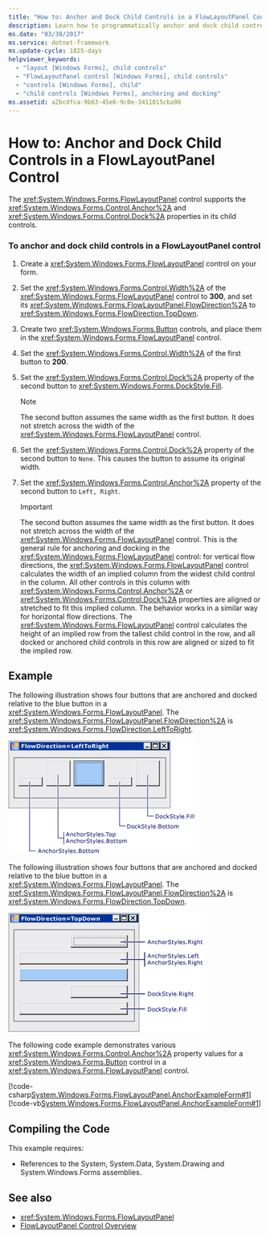 ```yaml
---
title: "How to: Anchor and Dock Child Controls in a FlowLayoutPanel Control"
description: Learn how to programmatically anchor and dock child controls in a Windows Forms FlowLayoutPanel control.
ms.date: "03/30/2017"
ms.service: dotnet-framework
ms.update-cycle: 1825-days
helpviewer_keywords:
  - "layout [Windows Forms], child controls"
  - "FlowLayoutPanel control [Windows Forms], child controls"
  - "controls [Windows Forms], child"
  - "child controls [Windows Forms], anchoring and docking"
ms.assetid: a2bcdfca-9b63-45e6-9c0e-3411015cba98
---
```

# How to: Anchor and Dock Child Controls in a FlowLayoutPanel Control

The <xref:System.Windows.Forms.FlowLayoutPanel> control supports the <xref:System.Windows.Forms.Control.Anchor%2A> and <xref:System.Windows.Forms.Control.Dock%2A> properties in its child controls.

### To anchor and dock child controls in a FlowLayoutPanel control

1. Create a <xref:System.Windows.Forms.FlowLayoutPanel> control on your form.

2. Set the <xref:System.Windows.Forms.Control.Width%2A> of the <xref:System.Windows.Forms.FlowLayoutPanel> control to **300**, and set its <xref:System.Windows.Forms.FlowLayoutPanel.FlowDirection%2A> to <xref:System.Windows.Forms.FlowDirection.TopDown>.

3. Create two <xref:System.Windows.Forms.Button> controls, and place them in the <xref:System.Windows.Forms.FlowLayoutPanel> control.

4. Set the <xref:System.Windows.Forms.Control.Width%2A> of the first button to **200**.

5. Set the <xref:System.Windows.Forms.Control.Dock%2A> property of the second button to <xref:System.Windows.Forms.DockStyle.Fill>.

    > [!NOTE]
    > The second button assumes the same width as the first button. It does not stretch across the width of the <xref:System.Windows.Forms.FlowLayoutPanel> control.

6. Set the <xref:System.Windows.Forms.Control.Dock%2A> property of the second button to `None`. This causes the button to assume its original width.

7. Set the <xref:System.Windows.Forms.Control.Anchor%2A> property of the second button to `Left, Right`.

    > [!IMPORTANT]
    > The second button assumes the same width as the first button. It does not stretch across the width of the <xref:System.Windows.Forms.FlowLayoutPanel> control. This is the general rule for anchoring and docking in the <xref:System.Windows.Forms.FlowLayoutPanel> control: for vertical flow directions, the <xref:System.Windows.Forms.FlowLayoutPanel> control calculates the width of an implied column from the widest child control in the column. All other controls in this column with <xref:System.Windows.Forms.Control.Anchor%2A> or <xref:System.Windows.Forms.Control.Dock%2A> properties are aligned or stretched to fit this implied column. The behavior works in a similar way for horizontal flow directions. The <xref:System.Windows.Forms.FlowLayoutPanel> control calculates the height of an implied row from the tallest child control in the row, and all docked or anchored child controls in this row are aligned or sized to fit the implied row.

## Example

The following illustration shows four buttons that are anchored and docked relative to the blue button in a <xref:System.Windows.Forms.FlowLayoutPanel>. The <xref:System.Windows.Forms.FlowLayoutPanel.FlowDirection%2A> is <xref:System.Windows.Forms.FlowDirection.LeftToRight>.

![Screenshot of horizontal FlowLayoutPanel, naming four buttons that are anchored and docked to centered button.](./media/net-flpanchorexp.gif "NET_FLPanchorExp")

The following illustration shows four buttons that are anchored and docked relative to the blue button in a <xref:System.Windows.Forms.FlowLayoutPanel>. The <xref:System.Windows.Forms.FlowLayoutPanel.FlowDirection%2A> is <xref:System.Windows.Forms.FlowDirection.TopDown>.

![Screenshot of vertical FlowLayoutPanel, naming four buttons that are anchored and docked to centered button.](./media/vs-flpanchor2.gif "VS_FLPanchor2")

The following code example demonstrates various <xref:System.Windows.Forms.Control.Anchor%2A> property values for a <xref:System.Windows.Forms.Button> control in a <xref:System.Windows.Forms.FlowLayoutPanel> control.

[!code-csharp[System.Windows.Forms.FlowLayoutPanel.AnchorExampleForm#1](~/samples/snippets/csharp/VS_Snippets_Winforms/System.Windows.Forms.FlowLayoutPanel.AnchorExampleForm/CS/FlpAnchorExampleForm.cs#1)]
[!code-vb[System.Windows.Forms.FlowLayoutPanel.AnchorExampleForm#1](~/samples/snippets/visualbasic/VS_Snippets_Winforms/System.Windows.Forms.FlowLayoutPanel.AnchorExampleForm/VB/FlpAnchorExampleForm.vb#1)]

## Compiling the Code

This example requires:

- References to the System, System.Data, System.Drawing and System.Windows.Forms assemblies.

## See also

- <xref:System.Windows.Forms.FlowLayoutPanel>
- [FlowLayoutPanel Control Overview](flowlayoutpanel-control-overview.md)
